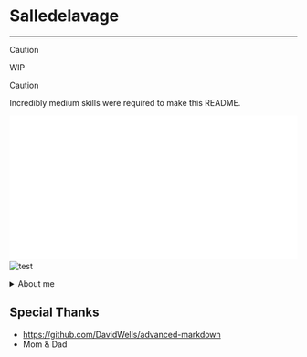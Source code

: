# Salledelavage
---
> [!Caution]  
> WIP

> [!Caution]  
> Incredibly medium skills were required to make this README.


![welcome](./assets/images/welcome.svg)
![test](./assets/images/wip.svg)

<details>
<summary>About me</summary>

![about](./assets/images/about.svg)
![about](./assets/images/chinese.svg)

![stats](./assets/images/pie.svg)

</details>






## Special Thanks
- https://github.com/DavidWells/advanced-markdown
- Mom & Dad
